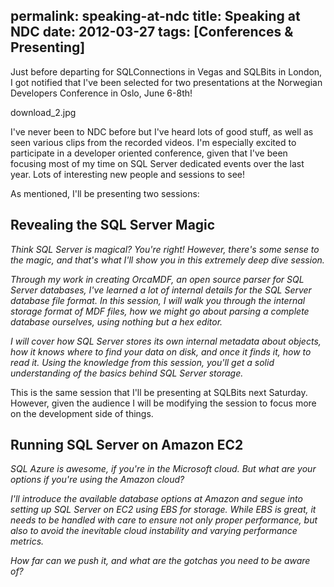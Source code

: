 permalink: speaking-at-ndc
title: Speaking at NDC
date: 2012-03-27
tags: [Conferences & Presenting]
---
Just before departing for SQLConnections in Vegas and SQLBits in London, I got notified that I've been selected for two presentations at the Norwegian Developers Conference in Oslo, June 6-8th!

download_2.jpg

<!-- more -->

I've never been to NDC before but I've heard lots of good stuff, as well as seen various clips from the recorded videos. I'm especially excited to participate in a developer oriented conference, given that I've been focusing most of my time on SQL Server dedicated events over the last year. Lots of interesting new people and sessions to see!

As mentioned, I'll be presenting two sessions:

## Revealing the SQL Server Magic

*Think SQL Server is magical? You're right! However, there's some sense to the magic, and that's what I'll show you in this extremely deep dive session.*

*Through my work in creating OrcaMDF, an open source parser for SQL Server databases, I've learned a lot of internal details for the SQL Server database file format. In this session, I will walk you through the internal storage format of MDF files, how we might go about parsing a complete database ourselves, using nothing but a hex editor.*

*I will cover how SQL Server stores its own internal metadata about objects, how it knows where to find your data on disk, and once it finds it, how to read it. Using the knowledge from this session, you'll get a solid understanding of the basics behind SQL Server storage.*

This is the same session that I'll be presenting at SQLBits next Saturday. However, given the audience I will be modifying the session to focus more on the development side of things.

## Running SQL Server on Amazon EC2

*SQL Azure is awesome, if you're in the Microsoft cloud. But what are your options if you're using the Amazon cloud?*

*I'll introduce the available database options at Amazon and segue into setting up SQL Server on EC2 using EBS for storage. While EBS is great, it needs to be handled with care to ensure not only proper performance, but also to avoid the inevitable cloud instability and varying performance metrics.*

*How far can we push it, and what are the gotchas you need to be aware of?*
